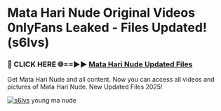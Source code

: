 # Mata Hari Nude Original Videos 0nlyFans Leaked - Files Updated! (s6lvs)

<h3>🔴 CLICK HERE 🌐==►► <a href="https://tinyurl.com/52m3yx9h" rel="nofollow">Mata Hari Nude Updated Files</a></h3>

Get Mata Hari Nude and all content. Now you can access all videos and pictures of Mata Hari Nude. New Updated Files 2025!

[![s6lvs](https://i.imgur.com/TnHtlc8.gif)](https://tinyurl.com/52m3yx9h)
young ma nude
